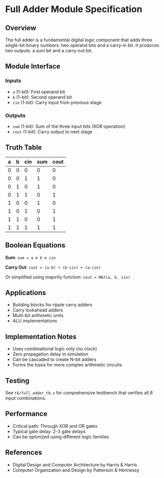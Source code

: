 # Full Adder Module Specification

## Overview
The full adder is a fundamental digital logic component that adds three single-bit binary numbers: two operand bits and a carry-in bit. It produces two outputs: a sum bit and a carry-out bit.

## Module Interface

### Inputs
- `a` (1-bit): First operand bit
- `b` (1-bit): Second operand bit  
- `cin` (1-bit): Carry input from previous stage

### Outputs
- `sum` (1-bit): Sum of the three input bits (XOR operation)
- `cout` (1-bit): Carry output to next stage

## Truth Table

| a | b | cin | sum | cout |
|---|---|-----|-----|------|
| 0 | 0 | 0   | 0   | 0    |
| 0 | 0 | 1   | 1   | 0    |
| 0 | 1 | 0   | 1   | 0    |
| 0 | 1 | 1   | 0   | 1    |
| 1 | 0 | 0   | 1   | 0    |
| 1 | 0 | 1   | 0   | 1    |
| 1 | 1 | 0   | 0   | 1    |
| 1 | 1 | 1   | 1   | 1    |

## Boolean Equations

**Sum**: `sum = a ⊕ b ⊕ cin`

**Carry Out**: `cout = (a·b) + (b·cin) + (a·cin)`

Or simplified using majority function: `cout = MAJ(a, b, cin)`

## Applications
- Building blocks for ripple carry adders
- Carry lookahead adders
- Multi-bit arithmetic units
- ALU implementations

## Implementation Notes
- Uses combinational logic only (no clock)
- Zero propagation delay in simulation
- Can be cascaded to create N-bit adders
- Forms the basis for more complex arithmetic circuits

## Testing
See `tb/full_adder_tb.v` for comprehensive testbench that verifies all 8 input combinations.

## Performance
- Critical path: Through XOR and OR gates
- Typical gate delay: 2-3 gate delays
- Can be optimized using different logic families

## References
- Digital Design and Computer Architecture by Harris & Harris
- Computer Organization and Design by Patterson & Hennessy
